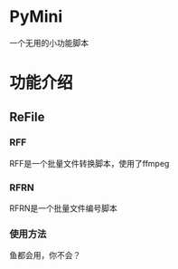 # PyMini
一个无用的小功能脚本

# 功能介绍

## ReFile

### RFF
RFF是一个批量文件转换脚本，使用了ffmpeg

### RFRN
RFRN是一个批量文件编号脚本

### 使用方法
鱼都会用，你不会？
